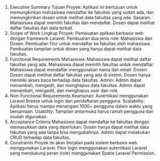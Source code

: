 1. Executive Summary
Tujuan Proyek: Aplikasi ini bertujuan untuk memungkinkan mahasiswa mendaftar ke fakultas yang sudah ada, dan memungkinkan dosen untuk melihat data fakultas yang ada.
Sasaran:
Mahasiswa dapat memilih fakultas dan mendaftar.
Dosen dapat melihat daftar fakultas dan data terkait.
2. Scope of Work
Lingkup Proyek:
Pembuatan aplikasi berbasis web dengan framework Laravel.
Pembuatan dua jenis role: Mahasiswa dan Dosen.
Pembuatan fitur untuk mendaftar ke fakultas oleh mahasiswa.
Pembuatan tampilan untuk dosen yang hanya dapat melihat data fakultas.
3. Functional Requirements
Mahasiswa:
Mahasiswa dapat melihat daftar fakultas yang ada.
Mahasiswa dapat memilih fakultas untuk mendaftar.
Mahasiswa dapat mendaftar menggunakan nama dan email.
Dosen:
Dosen dapat melihat daftar fakultas yang ada di sistem.
Dosen hanya memiliki akses baca terhadap data fakultas.
Admin:
Admin dapat menambah, mengedit, dan menghapus data fakultas.
Admin dapat menambah, mengedit, dan menghapus user dan role.
4. Non-Functional Requirements
Keamanan:
Autentikasi menggunakan Laravel Breeze untuk login dan pendaftaran pengguna.
Scalability:
Aplikasi harus mampu menangani 1000+ pengguna dalam waktu yang bersamaan.
Usability:
Tampilan antarmuka harus ramah pengguna dan mudah digunakan.
5. Acceptance Criteria
Mahasiswa dapat mendaftar ke fakultas dengan memasukkan data yang diperlukan.
Dosen hanya dapat melihat data fakultas yang ada tanpa bisa mengubahnya.
Admin dapat melakukan CRUD terhadap data fakultas.
6. Constraints
Proyek ini akan berjalan pada sistem berbasis web menggunakan Laravel.
Fitur login menggunakan autentikasi Laravel yang mendukung peran (role) menggunakan Spatie Laravel Permission.
